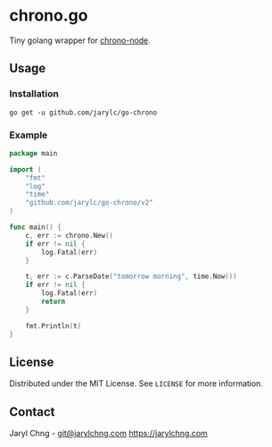 # chrono.go
Tiny golang wrapper for [chrono-node](https://github.com/wanasit/chrono).

## Usage
### Installation
```
go get -u github.com/jarylc/go-chrono
```
### Example
```go
package main

import (
	"fmt"
	"log"
	"time"
	"github.com/jarylc/go-chrono/v2"
)

func main() {
	c, err := chrono.New()
	if err != nil {
		log.Fatal(err)
	}

	t, err := c.ParseDate("tomorrow morning", time.Now())
	if err != nil {
		log.Fatal(err)
		return
	}

	fmt.Println(t)
}
```

## License
Distributed under the MIT License. See `LICENSE` for more information.

## Contact
Jaryl Chng - git@jarylchng.com
https://jarylchng.com
